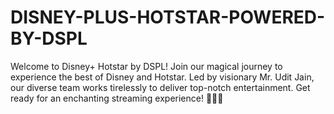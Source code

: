 # DISNEY-PLUS-HOTSTAR-POWERED-BY-DSPL
Welcome to Disney+ Hotstar by DSPL! Join our magical journey to experience the best of Disney and Hotstar. Led by visionary Mr. Udit Jain, our diverse team works tirelessly to deliver top-notch entertainment. Get ready for an enchanting streaming experience! 🚀🎉🌟
